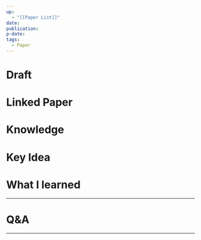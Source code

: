 ```yaml
---
up:
  - "[[Paper List]]"
date: 
publication: 
p-date: 
tags:
  - Paper
---
```

# Draft
# Linked Paper
# Knowledge
# Key Idea
# What I learned
---
# Q&A
---

